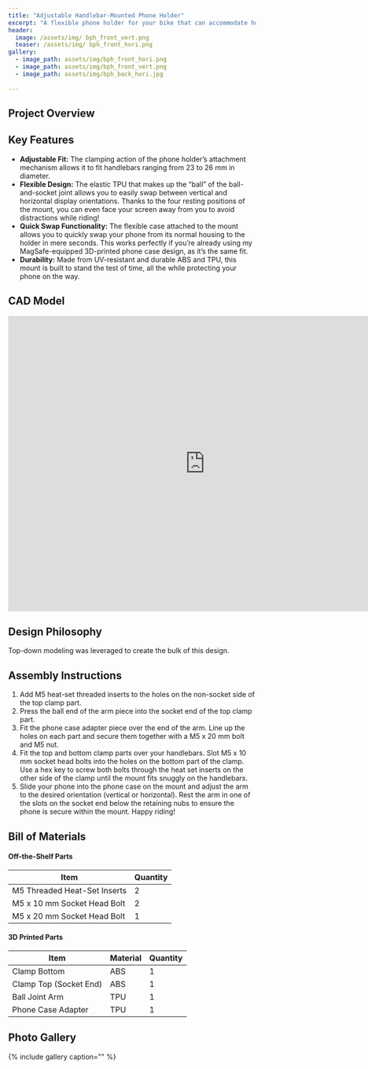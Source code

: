 ```yaml
---
title: "Adjustable Handlebar-Mounted Phone Holder"
excerpt: "A flexible phone holder for your bike that can accommodate horizontal and vertical orientations."
header:
  image: /assets/img/ bph_front_vert.png
  teaser: /assets/img/ bph_front_hori.png
gallery:
  - image_path: assets/img/bph_front_hori.png
  - image_path: assets/img/bph_front_vert.png
  - image_path: assets/img/bph_back_hori.jpg
   
---
```


## Project Overview

## Key Features
* **Adjustable Fit:** The clamping action of the phone holder’s attachment mechanism allows it to fit handlebars ranging from 23 to 26 mm in diameter.
* **Flexible Design:** The elastic TPU that makes up the “ball” of the ball-and-socket joint allows you to easily swap between vertical and horizontal display orientations. Thanks to the four resting positions of the mount, you can even face your screen away from you to avoid distractions while riding!
* **Quick Swap Functionality:** The flexible case attached to the mount allows you to quickly swap your phone from its normal housing to the holder in mere seconds. This works perfectly if you’re already using my MagSafe-equipped 3D-printed phone case design, as it’s the same fit.
* **Durability:** Made from UV-resistant and durable ABS and TPU, this mount is built to stand the test of time, all the while protecting your phone on the way.

## CAD Model
<iframe src="https://vanderbilt643.autodesk360.com/shares/public/SH512d4QTec90decfa6e11c1d8915bb95bfe?mode=embed" width="800" height="600" allowfullscreen="true" webkitallowfullscreen="true" mozallowfullscreen="true"  frameborder="0"></iframe>

## Design Philosophy 
Top-down modeling was leveraged to create the bulk of this design.

## Assembly Instructions
1. Add M5 heat-set threaded inserts to the holes on the non-socket side of the top clamp part.
2. Press the ball end of the arm piece into the socket end of the top clamp part.
3. Fit the phone case adapter piece over the end of the arm. Line up the holes on each part and secure them together with a M5 x 20 mm bolt and M5 nut.
4. Fit the top and bottom clamp parts over your handlebars. Slot M5 x 10 mm socket head bolts into the holes on the bottom part of the clamp. Use a hex key to screw both bolts through the heat set inserts on the other side of the clamp until the mount fits snuggly on the handlebars.
5. Slide your phone into the phone case on the mount and adjust the arm to the desired orientation (vertical or horizontal). Rest the arm in one of the slots on the socket end below the retaining nubs to ensure the phone is secure within the mount. Happy riding!

## Bill of Materials
#### Off-the-Shelf Parts

| Item | Quantity |
| --- | --- |
| M5 Threaded Heat-Set Inserts | 2 |
| M5 x 10 mm Socket Head Bolt| 2 |
| M5 x 20 mm Socket Head Bolt | 1 |

#### 3D Printed Parts

| Item | Material | Quantity |
| --- | --- | --- |
| Clamp Bottom | ABS | 1 |
| Clamp Top (Socket End) | ABS | 1 |
| Ball Joint Arm | TPU | 1 |
| Phone Case Adapter | TPU | 1 |

## Photo Gallery

{% include gallery caption="" %}
